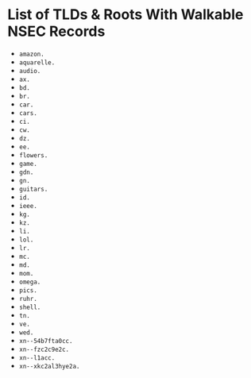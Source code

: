 # List of TLDs & Roots With Walkable NSEC Records

* `amazon.`
* `aquarelle.`
* `audio.`
* `ax.`
* `bd.`
* `br.`
* `car.`
* `cars.`
* `ci.`
* `cw.`
* `dz.`
* `ee.`
* `flowers.`
* `game.`
* `gdn.`
* `gn.`
* `guitars.`
* `id.`
* `ieee.`
* `kg.`
* `kz.`
* `li.`
* `lol.`
* `lr.`
* `mc.`
* `md.`
* `mom.`
* `omega.`
* `pics.`
* `ruhr.`
* `shell.`
* `tn.`
* `ve.`
* `wed.`
* `xn--54b7fta0cc.`
* `xn--fzc2c9e2c.`
* `xn--l1acc.`
* `xn--xkc2al3hye2a.`
